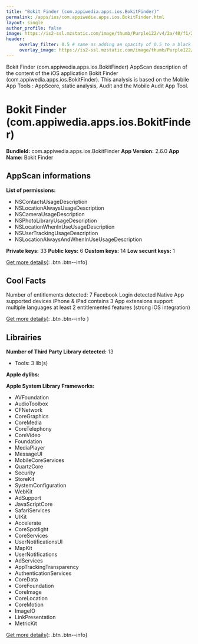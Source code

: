 ```yaml
---
title: "Bokit Finder (com.appiwedia.apps.ios.BokitFinder)"
permalink: /apps/ios/com.appiwedia.apps.ios.BokitFinder.html
layout: single
author_profile: false
image: https://is2-ssl.mzstatic.com/image/thumb/Purple122/v4/2a/40/f1/2a40f1a0-40ad-2878-fd43-ad0c07e24a3f/AppIcon-0-1x_U007emarketing-0-10-0-85-220.jpeg/512x512bb.jpg
header: 
     overlay_filter: 0.5 # same as adding an opacity of 0.5 to a black background
     overlay_image: https://is2-ssl.mzstatic.com/image/thumb/Purple122/v4/2a/40/f1/2a40f1a0-40ad-2878-fd43-ad0c07e24a3f/AppIcon-0-1x_U007emarketing-0-10-0-85-220.jpeg/512x512bb.jpg
---
```

Bokit Finder (com.appiwedia.apps.ios.BokitFinder) AppScan description of the content of the iOS application Bokit Finder (com.appiwedia.apps.ios.BokitFinder). This analysis is based on the Mobile App Tools : AppScore, static analysis, Audit and the Mobile Audit App Tool.

# Bokit Finder (com.appiwedia.apps.ios.BokitFinder)

**BundleId:** com.appiwedia.apps.ios.BokitFinder
**App Version:** 2.6.0
**App Name:** Bokit Finder


## AppScan informations 

**List of permissions:** 
- NSContactsUsageDescription
- NSLocationAlwaysUsageDescription
- NSCameraUsageDescription
- NSPhotoLibraryUsageDescription
- NSLocationWhenInUseUsageDescription
- NSUserTrackingUsageDescription
- NSLocationAlwaysAndWhenInUseUsageDescription
  
  
**Private keys:** 33
**Public keys:** 6
**Custom keys:** 14
**Low securit keys:** 1
  
[Get more details](/pricing.html){: .btn .btn--info}

## Cool Facts

Number of entitlements detected: 7
Facebook Login detected
Native App
supported devices iPhone & iPad
contains 3 App extensions
support multiple languages
at least 2 entitlemented features (strong iOS integration)
  
[Get more details](/pricing.html){: .btn .btn--info }

## Librairies 
**Number of Third Party Library detected:** 13
- Tools: 3 lib(s)


**Apple dylibs:**


**Apple System Library Frameworks:**
- AVFoundation
- AudioToolbox
- CFNetwork
- CoreGraphics
- CoreMedia
- CoreTelephony
- CoreVideo
- Foundation
- MediaPlayer
- MessageUI
- MobileCoreServices
- QuartzCore
- Security
- StoreKit
- SystemConfiguration
- WebKit
- AdSupport
- JavaScriptCore
- SafariServices
- UIKit
- Accelerate
- CoreSpotlight
- CoreServices
- UserNotificationsUI
- MapKit
- UserNotifications
- AdServices
- AppTrackingTransparency
- AuthenticationServices
- CoreData
- CoreFoundation
- CoreImage
- CoreLocation
- CoreMotion
- ImageIO
- LinkPresentation
- MetricKit


  
[Get more details](/pricing.html){: .btn .btn--info}

